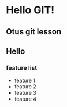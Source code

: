 # Hello GIT!

## Otus git lesson
## Hello

### feature list
* feature 1
* feature 2
* feature 3
* feature 4